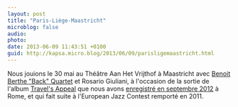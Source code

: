 ```yaml
---
layout: post
title: "Paris-Liège-Maastricht"
microblog: false
audio: 
photo: 
date: 2013-06-09 11:43:51 +0100
guid: http://kapsa.micro.blog/2013/06/09/parisligemaastricht.html
---
```

Nous jouions le 30 mai au Théâtre Aan Het Vrijthof à Maastricht avec <a title="Benoit Berthe « Back » Quartet" href="http://www.back-quartet.com">Benoit Berthe "Back" Quartet</a> et Rosario Giuliani, à l'occasion de la sortie de l'album <a href="http://kapsa.fr/album/travels-appeal">Travel's Appeal</a> que nous avons <a title="Via Cimarra" href="http://jeankapsa.com/via-cimarra/">enregistré en septembre 2012</a> à Rome, et qui fait suite à l'European Jazz Contest remporté en 2011.
